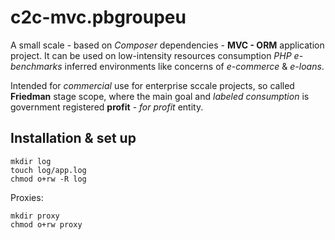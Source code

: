 # c2c-mvc.pbgroupeu

A small scale - based on _Composer_ dependencies - **MVC - ORM** application project. It can be used on low-intensity resources consumption _PHP_ _e-benchmarks_ inferred environments like concerns of _e-commerce_ & _e-loans_.

Intended for _commercial_ use for enterprise sccale projects, so called **Friedman** stage scope, where the main goal and _labeled_ _consumption_ is government registered **profit** - _for profit_ entity.

## Installation & set up

```shell
mkdir log
touch log/app.log
chmod o+rw -R log
```

Proxies:

```shell
mkdir proxy
chmod o+rw proxy
```
